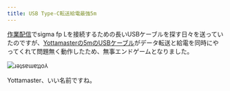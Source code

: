 ```yaml
---
title: USB Type-C転送給電最強5m
---
```

[作業配信](https://www.youtube.com/c/r7kamura)でsigma fp Lを接続するための長いUSBケーブルを探す日々を送っていたのですが、[Yottamasterの5mのUSBケーブル](https://www.amazon.co.jp/dp/B09Y1BY75P)がデータ転送と給電を同時にやってくれて問題無く動作したため、無事エンドゲームとなりました。

![](https://lh3.googleusercontent.com/docs/ADP-6oHzB3sWaXeoftpwOWiP4eutUg9XdrbFrOihWu6XZUDv3MASHRq2YM2o3GVZ4GRAQZlE_1RVF1qG9arYU2ojarol92tpxIzwXxDVik8ems-PEnq5NmkviRnTLGmzMssdgYpTAiTKCrl8vLzN7rBrHD01Z5PCJMEYNe-DqehhnfP1mVHnqDxoQFrz248QQBkYHYcdlxKhEf0xchtUFPhX1Jaj0SfA6qJVDWQqiteYSRvqlOU6mTEpcoWhY9IORwHFWy87RIZsSMMZyZ7mU3oSOUh57bSeuk8CxPH2TDnn8RAlIC4KXsQf1ZiYAMpMJ3xz9S5fYTurYpg0QDXlEd97W4gHam0mrmP5Km5u3_mmEpAiWHQuWTp-3IUF-NLbLMkp7Khc7bdU7EJIRlZFlnPsyBSWUnPQspHth_vR5sgxC3JmfbPS44dzagcndo5tB9bleSQqIhBUY5Iw3bXXce5ZTuVz7sTOUbcXlprqCb0m3s9GYfQx-2_oMj5qmYGEcYFAUv5IrJ6C95zHb3NlHTN41jYSnSfzkhePf7JPjhrQv1LUWMBibHdYCvnXOt_FRQO2fNDa939zjGQ_WgOsNICiH9elmOymr5Ro8ICNtI2aAFeDzgyJZygiThLS9WohaTb3-wvD1d7T2cMmblAxJUjNn3W23Sz7MgiqS1FCp81PVFp_Ohr_2qr_0enQrFhS8OZx0ucXkOQ33cE-oUFmOlKgO3JnGYWgCiF173TjLsTgqrqyHyK5e1mdXbQPRA0KaByrH8ruI6xPMMoIyVVlzxRaAOx1HmdJt-EvY6IZj-SRem4r2xfDbPzqTHhyx_C-7bOI3Gz0G77T8V2ywBWyIVZqpxmCceyx6WvgsTZZwDfZcr11EXIQJ752a80YTAU-8d7fzAqsnZETOb9XE112z8IPM1Q_R9FFA1gnKQrmTb2RQnCags7gwrhuFtvKrVHeX3g7iaq_7lYpacv2MIA3OcnX2CQsfvmb5sENdpOk4I4NpHvSDbemTPNOhCCN5a8-Pn9tYJ-VKvQSLgWM9-jG1g1XHoYFxVaf1dEpVJAOF1KL6vG4XqsN8wuiZgio0w8x1JyM6iMuJQzVZuB5yuh8QX1LVwWCj3NeA8BeQzmFqnzozHbmKL2wVYcM9oGeI6WevAktU61ZIeLjJaFvez43b_siCKx7cOpmFPAgZGmdW5fp1Wprrhpx_OUdQ4DJKJ2iyuWSAs5Z3uZXzCwj75XvhJPu1tt3OLkpooY_XwOs_hbUEW0x4ZVTsA "ɹǝʇsɐɯɐʇʇo⅄")

Yottamaster、いい名前ですね。

